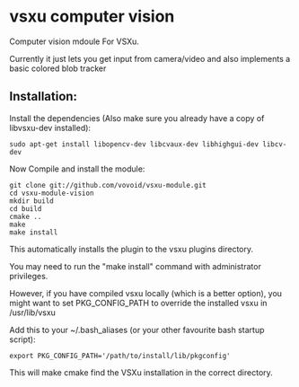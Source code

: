 vsxu computer vision
====================

Computer vision mdoule For VSXu.

Currently it just lets you get input from camera/video and also implements a basic colored blob tracker

Installation:
---


Install the dependencies (Also make sure you already have a copy of libvsxu-dev installed):

    sudo apt-get install libopencv-dev libcvaux-dev libhighgui-dev libcv-dev

Now Compile and install the module:
    
    git clone git://github.com/vovoid/vsxu-module.git
    cd vsxu-module-vision
    mkdir build
    cd build
    cmake ..
    make
    make install

This automatically installs the plugin to the vsxu plugins directory.

You may need to run the "make install" command with administrator privileges.

However, if you have compiled vsxu locally (which is a better option), 
you might want to set PKG_CONFIG_PATH to override the installed vsxu in
/usr/lib/vsxu

Add this to your ~/.bash_aliases (or your other favourite bash startup script):

    export PKG_CONFIG_PATH='/path/to/install/lib/pkgconfig'

This will make cmake find the VSXu installation in the correct directory.
